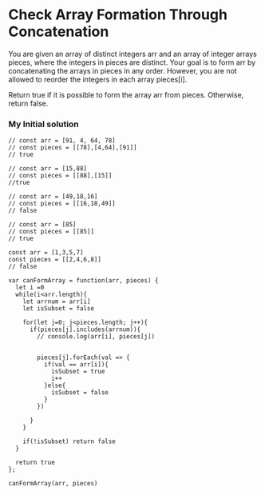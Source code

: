 # Check Array Formation Through Concatenation

You are given an array of distinct integers arr and an array of integer arrays pieces, where the integers in pieces are distinct. Your goal is to form arr by concatenating the arrays in pieces in any order. However, you are not allowed to reorder the integers in each array pieces[i].

Return true if it is possible to form the array arr from pieces. Otherwise, return false.

### My Initial solution
```
// const arr = [91, 4, 64, 78]
// const pieces = [[78],[4,64],[91]]
// true

// const arr = [15,88]
// const pieces = [[88],[15]]
//true

// const arr = [49,18,16]
// const pieces = [[16,18,49]]
// false

// const arr = [85]
// const pieces = [[85]]
// true

const arr = [1,3,5,7]
const pieces = [[2,4,6,8]]  
// false

var canFormArray = function(arr, pieces) {
  let i =0
  while(i<arr.length){
    let arrnum = arr[i]
    let isSubset = false

    for(let j=0; j<pieces.length; j++){
      if(pieces[j].includes(arrnum)){
        // console.log(arr[i], pieces[j])
        
        
        pieces[j].forEach(val => {
          if(val == arr[i]){
            isSubset = true
            i++
          }else{
            isSubset = false
          }
        })

      }
    }

    if(!isSubset) return false
  }

  return true
};

canFormArray(arr, pieces)
```

